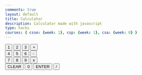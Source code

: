 ```yaml
---
comments: true
layout: default
title: Calculator
description: Calculator made with javascript
type: hacks
courses: { csse: {week: 1}, csp: {week: 1}, csa: {week: 0} }
---
```


<link rel="stylesheet" href="{{site.baseurl}}/assets/css/calc.css">

<div class="container">
    <p class="display"></p>
</div>
<div class="container">
    <button class="button" onclick="appendToDisplay('1')">1</button>
    <button class="button" onclick="appendToDisplay('2')">2</button>
    <button class="button" onclick="appendToDisplay('3')">3</button>
    <button class="button" onclick="appendToDisplay('+')">+</button>
</div>
<div class="container">
    <button class="button" onclick="appendToDisplay('4')">4</button>
    <button class="button" onclick="appendToDisplay('5')">5</button>
    <button class="button" onclick="appendToDisplay('6')">6</button>
    <button class="button" onclick="appendToDisplay('-')">-</button>
</div>
<div class="container">
    <button class="button" onclick="appendToDisplay('7')">7</button>
    <button class="button" onclick="appendToDisplay('8')">8</button>
    <button class="button" onclick="appendToDisplay('9')">9</button>
    <button class="button" onclick="appendToDisplay('*')">x</button>
</div>
<div class="container">
    <button class="button" onclick="clearDisplay()">CLEAR</button>
    <button class="button" onclick="appendToDisplay('0')">0</button>
    <button class="button" onclick="calculateResult()">ENTER</button>
    <button class="button" onclick="appendToDisplay('/')">/</button>
</div>

<script>
// Initialize an empty string to store the text to be displayed
let displayText = '';

// Function to append a value to the displayText and update the display
function appendToDisplay(value) {
    displayText += value; // Concatenate the value to the displayText
    document.querySelector('.display').textContent = displayText; // Update the display element with the new displayText
}

// Function to clear the displayText and update the display
function clearDisplay() {
    displayText = ''; // Clear the displayText
    document.querySelector('.display').textContent = displayText; // Update the display element with the cleared displayText
}

// Function to calculate and display the result of the expression in displayText
function calculateResult() {
    try {
        const result = eval(displayText); // Evaluate the expression in displayText
        document.querySelector('.display').textContent = result; // Update the display element with the calculated result
        displayText = result.toString(); // Store the result as the new displayText
    } catch (error) {
        document.querySelector('.display').textContent = 'Error'; // Display 'Error' on the display element
        displayText = ''; // Clear the displayText
    }
}

</script>
    

